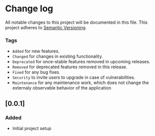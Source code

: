 # Change log
All notable changes to this project will be documented in this file.
This project adheres to [Semantic Versioning](http://semver.org/).


### Tags
- `Added` for new features.
- `Changed` for changes in existing functionality.
- `Deprecated` for once-stable features removed in upcoming releases.
- `Removed` for deprecated features removed in this release.
- `Fixed` for any bug fixes.
- `Security` to invite users to upgrade in case of vulnerabilities.
- `Maintenance` for any maintenance work, which does not change the externaly observable behavior of the application

## [0.0.1]
### Added
- Initial project setup